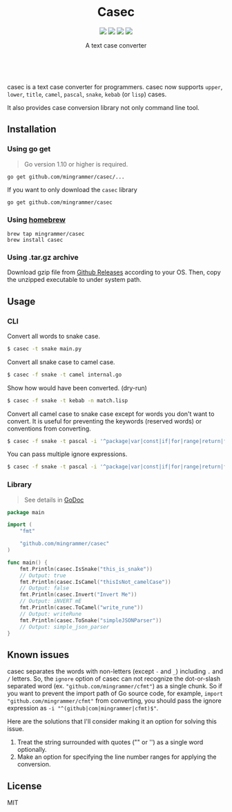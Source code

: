 <br><br>

<h1 align="center">Casec</h1>

<p align="center">
  <a href="/LICENSE"><img src="https://img.shields.io/badge/license-MIT-blue.svg"/></a>
  <a href="https://godoc.org/github.com/mingrammer/casec"><img src="https://godoc.org/github.com/mingrammer/casec?status.svg"/></a>
  <a href="https://goreportcard.com/report/github.com/mingrammer/casec"><img src="https://goreportcard.com/badge/github.com/mingrammer/casec"/></a>
  <a href="https://travis-ci.org/mingrammer/casec"><img src="https://travis-ci.org/mingrammer/casec.svg?branch=master"/></a>
</p>


<p align="center">
A text case converter
</p>
<br><br><br>

casec is a text case converter for programmers. casec now supports  `upper`, `lower`, `title`, `camel`, `pascal`, `snake`, `kebab` (or `lisp`) cases.

It also provides case conversion library not only command line tool.

## Installation

### Using go get

> Go version 1.10 or higher is required.

```
go get github.com/mingrammer/casec/...
```

If you want to only download the `casec` library

```
go get github.com/mingrammer/casec
```

### Using [homebrew](https://brew.sh)

```
brew tap mingrammer/casec
brew install casec
```

### Using .tar.gz archive

Download gzip file from [Github Releases](https://github.com/mingrammer/casec/releases/latest) according to your OS. Then, copy the unzipped executable to under system path.

## Usage

### CLI

Convert all words to snake case.

```bash
$ casec -t snake main.py
```

Convert all snake case to camel case.

```bash
$ casec -f snake -t camel internal.go
```

Show how would have been converted. (dry-run)

```bash
$ casec -f snake -t kebab -n match.lisp
```

Convert all camel case to snake case except for words you don't want to convert. It is useful for preventing the keywords (reserved words) or conventions from converting.

```bash
$ casec -f snake -t pascal -i '^package|var|const|if|for|range|return|func|go$' redis.go
```

You can pass multiple ignore expressions.

```bash
$ casec -f snake -t pascal -i '^package|var|const|if|for|range|return|func|go$' -i '^github|com$' redis.go
```

### Library

> See details in [GoDoc](https://godoc.org/github.com/mingrammer/casec)

```go
package main

import (
    "fmt"

    "github.com/mingrammer/casec"
)

func main() {
    fmt.Println(casec.IsSnake("this_is_snake"))
    // Output: true
    fmt.Println(casec.IsCamel("thisIsNot_camelCase"))
    // Output: false
    fmt.Println(casec.Invert("Invert Me"))
    // Output: iNVERT mE
    fmt.Println(casec.ToCamel("write_rune"))
    // Output: writeRune
    fmt.Println(casec.ToSnake("simpleJSONParser"))
    // Output: simple_json_parser
}
```

## Known issues

casec separates the words with non-letters (except `-` and `_`) including `.` and `/` letters. So, the `ignore` option of casec can not recognize the dot-or-slash separated word (ex. `"github.com/mingrammer/cfmt"`) as a single chunk. So if you want to prevent the import path of Go source code, for example, `import "github.com/mingrammer/cfmt"` from converting, you should pass the ignore expression as `-i "^(github|com|mingrammer|cfmt)$"`.

Here are the solutions that I'll consider making it an option for solving this issue.

1. Treat the string surrounded with quotes ("" or '') as a single word optionally.
2. Make an option for specifying the line number ranges for applying the conversion.

## License

MIT
